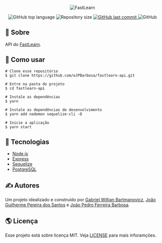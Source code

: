 <p align="center">
  <img alt="FastLearn" src="https://user-images.githubusercontent.com/79005271/133346361-e987647a-bd61-4722-9718-4413259ff6c7.gif">
</p>

<p align="center">
  <img alt="GitHub top language" src="https://img.shields.io/github/languages/top/oJPBarbosa/fastlearn-api.svg">

  <img alt="Repository size" src="https://img.shields.io/github/repo-size/oJPBarbosa/fastlearn-api.svg">
  <a href="https://github.com/oJPBarbosa/fastlearn-api/commits">
    <img alt="GitHub last commit" src="https://img.shields.io/github/last-commit/oJPBarbosa/fastlearn-api.svg">
  </a>
  <img alt="GitHub" src="https://img.shields.io/github/license/oJPBarbosa/fastlearn-api.svg">
</p>

## 🎯 Sobre

API do [FastLearn](https://github.com/obielwb/fastlearn).

## 🙋 Como usar

```
# Clone esse repositório
$ git clone https://github.com/oJPBarbosa/fastlearn-api.git

# Entre na pasta do projeto
$ cd fastlearn-api

# Instale as dependências
$ yarn

# Instale as dependências de desenvolvimento
$ yarn add nodemon sequelize-cli -D

# Inicie a aplicação
$ yarn start
```

## :rocket: Tecnologias

- [Node.js](https://nodejs.org/)
- [Express](https://expressjs.com/)
- [Sequelize](https://sequelize.org/)
- [PostgreSQL](https://www.postgresql.org/)

## ✍️ Autores

Um projeto idealizado e construído por [Gabriel Willian Bartmanovicz](https://github.com/obielwb), [João Guilherme Pereira dos Santos](https://github.com/Joao2708-P) e [João Pedro Ferreira Barbosa](https://github.com/oJPBarbosa).

## 🌎 Licença

Esse projeto está sobre licença MIT. Veja [LICENSE](https://github.com/oJPBarbosa/fastlearn-api/blob/main/LICENSE) para mais inforamções.
